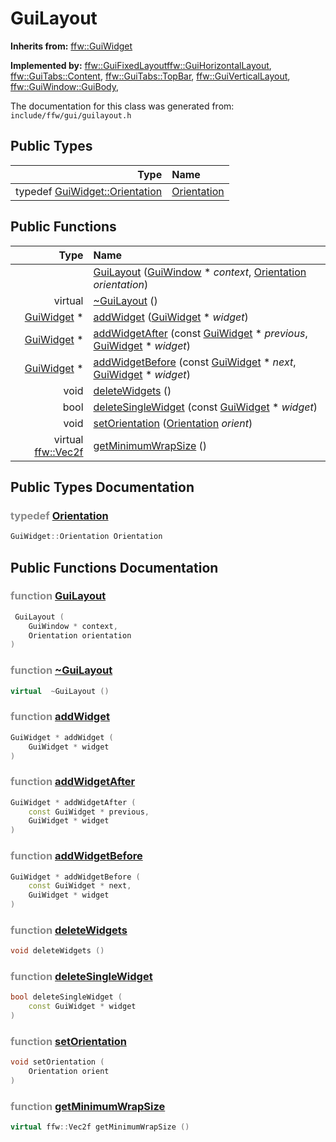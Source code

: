 GuiLayout
===================================


**Inherits from:** [ffw::GuiWidget](ffw_GuiWidget.html)

**Implemented by:** [ffw::GuiFixedLayout](ffw_GuiFixedLayout.html)[ffw::GuiHorizontalLayout](ffw_GuiHorizontalLayout.html), [ffw::GuiTabs::Content](ffw_GuiTabs_Content.html), [ffw::GuiTabs::TopBar](ffw_GuiTabs_TopBar.html), [ffw::GuiVerticalLayout](ffw_GuiVerticalLayout.html), [ffw::GuiWindow::GuiBody](ffw_GuiWindow_GuiBody.html), 

The documentation for this class was generated from: `include/ffw/gui/guilayout.h`



## Public Types

| Type | Name |
| -------: | :------- |
| typedef [GuiWidget::Orientation](ffw_GuiWidget.html#47f53876) | [Orientation](#f43fd4a4) |


## Public Functions

| Type | Name |
| -------: | :------- |
|   | [GuiLayout](#39058991) ([GuiWindow](ffw_GuiWindow.html) * _context_, [Orientation](ffw_GuiWidget.html#47f53876) _orientation_)  |
|  virtual  | [~GuiLayout](#cef04790) ()  |
|  [GuiWidget](ffw_GuiWidget.html) * | [addWidget](#34aa50c1) ([GuiWidget](ffw_GuiWidget.html) * _widget_)  |
|  [GuiWidget](ffw_GuiWidget.html) * | [addWidgetAfter](#524bcbab) (const [GuiWidget](ffw_GuiWidget.html) * _previous_, [GuiWidget](ffw_GuiWidget.html) * _widget_)  |
|  [GuiWidget](ffw_GuiWidget.html) * | [addWidgetBefore](#7ae67ff2) (const [GuiWidget](ffw_GuiWidget.html) * _next_, [GuiWidget](ffw_GuiWidget.html) * _widget_)  |
|  void | [deleteWidgets](#93db9dce) ()  |
|  bool | [deleteSingleWidget](#7a7246b4) (const [GuiWidget](ffw_GuiWidget.html) * _widget_)  |
|  void | [setOrientation](#6013d2d8) ([Orientation](ffw_GuiWidget.html#47f53876) _orient_)  |
|  virtual [ffw::Vec2f](ffw.html#fcfaa6c5) | [getMinimumWrapSize](#26772cfd) ()  |


## Public Types Documentation

### <span style="opacity:0.5;">typedef</span> <a id="f43fd4a4" href="#f43fd4a4">Orientation</a>

```cpp
GuiWidget::Orientation Orientation
```





## Public Functions Documentation

### <span style="opacity:0.5;">function</span> <a id="39058991" href="#39058991">GuiLayout</a>

```cpp
 GuiLayout (
    GuiWindow * context,
    Orientation orientation
) 
```



### <span style="opacity:0.5;">function</span> <a id="cef04790" href="#cef04790">~GuiLayout</a>

```cpp
virtual  ~GuiLayout () 
```



### <span style="opacity:0.5;">function</span> <a id="34aa50c1" href="#34aa50c1">addWidget</a>

```cpp
GuiWidget * addWidget (
    GuiWidget * widget
) 
```



### <span style="opacity:0.5;">function</span> <a id="524bcbab" href="#524bcbab">addWidgetAfter</a>

```cpp
GuiWidget * addWidgetAfter (
    const GuiWidget * previous,
    GuiWidget * widget
) 
```



### <span style="opacity:0.5;">function</span> <a id="7ae67ff2" href="#7ae67ff2">addWidgetBefore</a>

```cpp
GuiWidget * addWidgetBefore (
    const GuiWidget * next,
    GuiWidget * widget
) 
```



### <span style="opacity:0.5;">function</span> <a id="93db9dce" href="#93db9dce">deleteWidgets</a>

```cpp
void deleteWidgets () 
```



### <span style="opacity:0.5;">function</span> <a id="7a7246b4" href="#7a7246b4">deleteSingleWidget</a>

```cpp
bool deleteSingleWidget (
    const GuiWidget * widget
) 
```



### <span style="opacity:0.5;">function</span> <a id="6013d2d8" href="#6013d2d8">setOrientation</a>

```cpp
void setOrientation (
    Orientation orient
) 
```



### <span style="opacity:0.5;">function</span> <a id="26772cfd" href="#26772cfd">getMinimumWrapSize</a>

```cpp
virtual ffw::Vec2f getMinimumWrapSize () 
```





